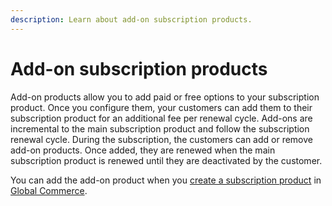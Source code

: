 ```yaml
---
description: Learn about add-on subscription products.
---
```


# Add-on subscription products

Add-on products allow you to add paid or free options to your subscription product. Once you configure them, your customers can add them to their subscription product for an additional fee per renewal cycle. Add-ons are incremental to the main subscription product and follow the subscription renewal cycle. During the subscription, the customers can add or remove add-on products. Once added, they are renewed when the main subscription product is renewed until they are deactivated by the customer.

You can add the add-on product when you [create a subscription product](https://help.digitalriver.com/help/gc/Products/All-Products/Creating-a-product.htm) in [Global Commerce](https://gc.digitalriver.com/gc/ent/login.do).
